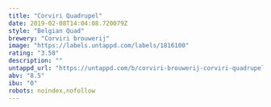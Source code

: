 ```yaml
---
title: "Corviri Quadrupel"
date: 2019-02-08T14:04:08.720079Z
style: "Belgian Quad"
brewery: "Corviri brouwerij"
image: "https://labels.untappd.com/labels/1816100"
rating: "3.58"
description: ""
untappd_url: "https://untappd.com/b/corviri-brouwerij-corviri-quadrupel/1816100"
abv: "8.5"
ibu: "0"
robots: noindex,nofollow
---
```

